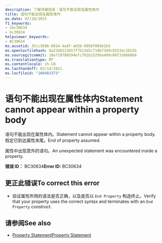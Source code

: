 ```yaml
---
description: 了解详细信息：语句不能出现在属性体内
title: 语句不能出现在属性体内
ms.date: 07/20/2015
f1_keywords:
- vbc30634
- bc30634
helpviewer_keywords:
- BC30634
ms.assetid: 35cc3b86-0814-4a4f-a65b-0956f004b1bd
ms.openlocfilehash: 8a23d8213017f7b13e5c710b73d4c9253ec2b52b
ms.sourcegitcommit: 10e719780594efc781b15295e499c66f316068b8
ms.translationtype: MT
ms.contentlocale: zh-CN
ms.lasthandoff: 02/14/2021
ms.locfileid: "100483373"
---
```

# <a name="statement-cannot-appear-within-a-property-body"></a><span data-ttu-id="c5deb-103">语句不能出现在属性体内</span><span class="sxs-lookup"><span data-stu-id="c5deb-103">Statement cannot appear within a property body</span></span>

<span data-ttu-id="c5deb-104">语句不能出现在属性体内。</span><span class="sxs-lookup"><span data-stu-id="c5deb-104">Statement cannot appear within a property body.</span></span> <span data-ttu-id="c5deb-105">假定已到达属性末尾。</span><span class="sxs-lookup"><span data-stu-id="c5deb-105">End of property assumed.</span></span>  
  
 <span data-ttu-id="c5deb-106">属性中出现意外的语句。</span><span class="sxs-lookup"><span data-stu-id="c5deb-106">An unexpected statement was encountered inside a property.</span></span>  
  
 <span data-ttu-id="c5deb-107">**错误 ID：** BC30634</span><span class="sxs-lookup"><span data-stu-id="c5deb-107">**Error ID:** BC30634</span></span>  
  
## <a name="to-correct-this-error"></a><span data-ttu-id="c5deb-108">更正此错误</span><span class="sxs-lookup"><span data-stu-id="c5deb-108">To correct this error</span></span>  
  
- <span data-ttu-id="c5deb-109">验证属性所用的语法是否正确，以及是否以 `End Property` 构造终止。</span><span class="sxs-lookup"><span data-stu-id="c5deb-109">Verify that your property uses the correct syntax and terminates with an `End Property` construct.</span></span>  
  
## <a name="see-also"></a><span data-ttu-id="c5deb-110">请参阅</span><span class="sxs-lookup"><span data-stu-id="c5deb-110">See also</span></span>

- [<span data-ttu-id="c5deb-111">Property Statement</span><span class="sxs-lookup"><span data-stu-id="c5deb-111">Property Statement</span></span>](../language-reference/statements/property-statement.md)
